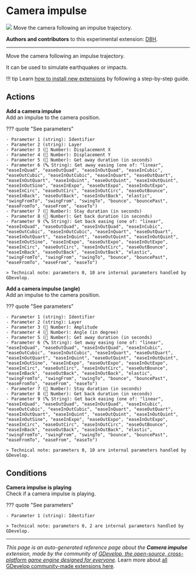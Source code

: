 # Camera impulse

<img src="https://resources.gdevelop-app.com/assets/Icons/Glyphster Pack/Master/SVG/Arrows/Arrows_thin_arrow_up_down_directions.svg" class="extension-icon"></img>
Move the camera following an impulse trajectory.

**Authors and contributors** to this experimental extension: [D8H](https://gd.games/D8H).

---

Move the camera following an impulse trajectory.

It can be used to simulate earthquakes or impacts.

!!! tip
    Learn [how to install new extensions](/gdevelop5/extensions/search) by following a step-by-step guide.

## Actions

**Add a camera impulse**  
Add an impulse to the camera position.

??? quote "See parameters"

    - Parameter 1 (string): Identifier
    - Parameter 2 (string): Layer
    - Parameter 3 (🔢 Number): Displacement X
    - Parameter 4 (🔢 Number): Displacement Y
    - Parameter 5 (🔢 Number): Get away duration (in seconds)
    - Parameter 6 (🔤 String): Get away easing (one of: "linear", "easeInQuad", "easeOutQuad", "easeInOutQuad", "easeInCubic", "easeOutCubic", "easeInOutCubic", "easeInQuart", "easeOutQuart", "easeInOutQuart", "easeInQuint", "easeOutQuint", "easeInOutQuint", "easeInOutSine", "easeInExpo", "easeOutExpo", "easeInOutExpo", "easeInCirc", "easeOutCirc", "easeInOutCirc", "easeOutBounce", "easeInBack", "easeOutBack", "easeInOutBack", "elastic", "swingFromTo", "swingFrom", "swingTo", "bounce", "bouncePast", "easeFromTo", "easeFrom", "easeTo")
    - Parameter 7 (🔢 Number): Stay duration (in seconds)
    - Parameter 8 (🔢 Number): Get back duration (in seconds)
    - Parameter 9 (🔤 String): Get back easing (one of: "linear", "easeInQuad", "easeOutQuad", "easeInOutQuad", "easeInCubic", "easeOutCubic", "easeInOutCubic", "easeInQuart", "easeOutQuart", "easeInOutQuart", "easeInQuint", "easeOutQuint", "easeInOutQuint", "easeInOutSine", "easeInExpo", "easeOutExpo", "easeInOutExpo", "easeInCirc", "easeOutCirc", "easeInOutCirc", "easeOutBounce", "easeInBack", "easeOutBack", "easeInOutBack", "elastic", "swingFromTo", "swingFrom", "swingTo", "bounce", "bouncePast", "easeFromTo", "easeFrom", "easeTo")

    > Technical note: parameters 0, 10 are internal parameters handled by GDevelop.

**Add a camera impulse (angle)**  
Add an impulse to the camera position.

??? quote "See parameters"

    - Parameter 1 (string): Identifier
    - Parameter 2 (string): Layer
    - Parameter 3 (🔢 Number): Amplitude
    - Parameter 4 (🔢 Number): Angle (in degree)
    - Parameter 5 (🔢 Number): Get away duration (in seconds)
    - Parameter 6 (🔤 String): Get away easing (one of: "linear", "easeInQuad", "easeOutQuad", "easeInOutQuad", "easeInCubic", "easeOutCubic", "easeInOutCubic", "easeInQuart", "easeOutQuart", "easeInOutQuart", "easeInQuint", "easeOutQuint", "easeInOutQuint", "easeInOutSine", "easeInExpo", "easeOutExpo", "easeInOutExpo", "easeInCirc", "easeOutCirc", "easeInOutCirc", "easeOutBounce", "easeInBack", "easeOutBack", "easeInOutBack", "elastic", "swingFromTo", "swingFrom", "swingTo", "bounce", "bouncePast", "easeFromTo", "easeFrom", "easeTo")
    - Parameter 7 (🔢 Number): Stay duration (in seconds)
    - Parameter 8 (🔢 Number): Get back duration (in seconds)
    - Parameter 9 (🔤 String): Get back easing (one of: "linear", "easeInQuad", "easeOutQuad", "easeInOutQuad", "easeInCubic", "easeOutCubic", "easeInOutCubic", "easeInQuart", "easeOutQuart", "easeInOutQuart", "easeInQuint", "easeOutQuint", "easeInOutQuint", "easeInOutSine", "easeInExpo", "easeOutExpo", "easeInOutExpo", "easeInCirc", "easeOutCirc", "easeInOutCirc", "easeOutBounce", "easeInBack", "easeOutBack", "easeInOutBack", "elastic", "swingFromTo", "swingFrom", "swingTo", "bounce", "bouncePast", "easeFromTo", "easeFrom", "easeTo")

    > Technical note: parameters 0, 10 are internal parameters handled by GDevelop.

## Conditions

**Camera impulse is playing**  
Check if a camera impulse is playing.

??? quote "See parameters"

    - Parameter 1 (string): Identifier

    > Technical note: parameters 0, 2 are internal parameters handled by GDevelop.




---

*This page is an auto-generated reference page about the **Camera impulse** extension, made by the community of [GDevelop, the open-source, cross-platform game engine designed for everyone](https://gdevelop.io/).* Learn more about [all GDevelop community-made extensions here](/gdevelop5/extensions).